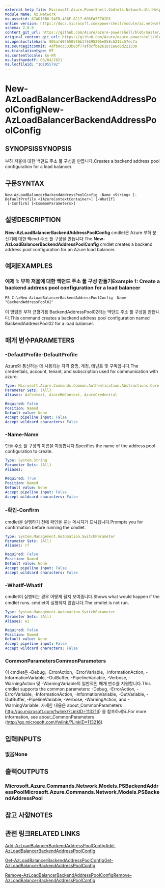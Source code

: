```yaml
---
external help file: Microsoft.Azure.PowerShell.Cmdlets.Network.dll-Help.xml
Module Name: Az.Network
ms.assetid: 67AD15B0-94EB-486F-8C17-606EA5F702D3
online version: https://docs.microsoft.com/powershell/module/az.network/new-azloadbalancerbackendaddresspoolconfig
schema: 2.0.0
content_git_url: https://github.com/Azure/azure-powershell/blob/master/src/Network/Network/help/New-AzLoadBalancerBackendAddressPoolConfig.md
original_content_git_url: https://github.com/Azure/azure-powershell/blob/master/src/Network/Network/help/New-AzLoadBalancerBackendAddressPoolConfig.md
ms.openlocfilehash: 805afd046505f6b1f6695205e858c6215c57ec7a
ms.sourcegitcommit: 4dfb0cc533b83f77afdcfbe2618c1e6c8d221330
ms.translationtype: MT
ms.contentlocale: ko-KR
ms.lasthandoff: 03/04/2021
ms.locfileid: "101955792"
---
```

# <span data-ttu-id="359c0-101">New-AzLoadBalancerBackendAddressPoolConfig</span><span class="sxs-lookup"><span data-stu-id="359c0-101">New-AzLoadBalancerBackendAddressPoolConfig</span></span>

## <span data-ttu-id="359c0-102">SYNOPSIS</span><span class="sxs-lookup"><span data-stu-id="359c0-102">SYNOPSIS</span></span>
<span data-ttu-id="359c0-103">부하 저울에 대한 백던드 주소 풀 구성을 만듭니다.</span><span class="sxs-lookup"><span data-stu-id="359c0-103">Creates a backend address pool configuration for a load balancer.</span></span>

## <span data-ttu-id="359c0-104">구문</span><span class="sxs-lookup"><span data-stu-id="359c0-104">SYNTAX</span></span>

```
New-AzLoadBalancerBackendAddressPoolConfig -Name <String> [-DefaultProfile <IAzureContextContainer>] [-WhatIf]
 [-Confirm] [<CommonParameters>]
```

## <span data-ttu-id="359c0-105">설명</span><span class="sxs-lookup"><span data-stu-id="359c0-105">DESCRIPTION</span></span>
<span data-ttu-id="359c0-106">**New-AzLoadBalancerBackendAddressPoolConfig** cmdlet은 Azure 부하 분산기에 대한 백end 주소 풀 구성을 만듭니다.</span><span class="sxs-lookup"><span data-stu-id="359c0-106">The **New-AzLoadBalancerBackendAddressPoolConfig** cmdlet creates a backend address pool configuration for an Azure load balancer.</span></span>

## <span data-ttu-id="359c0-107">예제</span><span class="sxs-lookup"><span data-stu-id="359c0-107">EXAMPLES</span></span>

### <span data-ttu-id="359c0-108">예제 1: 부하 저울에 대한 백던드 주소 풀 구성 만들기</span><span class="sxs-lookup"><span data-stu-id="359c0-108">Example 1: Create a backend address pool configuration for a load balancer</span></span>
```
PS C:\>New-AzLoadBalancerBackendAddressPoolConfig -Name "BackendAddressPool02"
```

<span data-ttu-id="359c0-109">이 명령은 부하 균형기용 BackendAddressPool02라는 백던드 주소 풀 구성을 만듭니다.</span><span class="sxs-lookup"><span data-stu-id="359c0-109">This command creates a backend address pool configuration named BackendAddressPool02 for a load balancer.</span></span>

## <span data-ttu-id="359c0-110">매개 변수</span><span class="sxs-lookup"><span data-stu-id="359c0-110">PARAMETERS</span></span>

### <span data-ttu-id="359c0-111">-DefaultProfile</span><span class="sxs-lookup"><span data-stu-id="359c0-111">-DefaultProfile</span></span>
<span data-ttu-id="359c0-112">Azure와 통신하는 데 사용되는 자격 증명, 계정, 테넌트 및 구독입니다.</span><span class="sxs-lookup"><span data-stu-id="359c0-112">The credentials, account, tenant, and subscription used for communication with azure.</span></span>

```yaml
Type: Microsoft.Azure.Commands.Common.Authentication.Abstractions.Core.IAzureContextContainer
Parameter Sets: (All)
Aliases: AzContext, AzureRmContext, AzureCredential

Required: False
Position: Named
Default value: None
Accept pipeline input: False
Accept wildcard characters: False
```

### <span data-ttu-id="359c0-113">-Name</span><span class="sxs-lookup"><span data-stu-id="359c0-113">-Name</span></span>
<span data-ttu-id="359c0-114">만들 주소 풀 구성의 이름을 지정합니다.</span><span class="sxs-lookup"><span data-stu-id="359c0-114">Specifies the name of the address pool configuration to create.</span></span>

```yaml
Type: System.String
Parameter Sets: (All)
Aliases:

Required: True
Position: Named
Default value: None
Accept pipeline input: False
Accept wildcard characters: False
```

### <span data-ttu-id="359c0-115">-확인</span><span class="sxs-lookup"><span data-stu-id="359c0-115">-Confirm</span></span>
<span data-ttu-id="359c0-116">cmdlet을 실행하기 전에 확인을 묻는 메시지가 표시됩니다.</span><span class="sxs-lookup"><span data-stu-id="359c0-116">Prompts you for confirmation before running the cmdlet.</span></span>

```yaml
Type: System.Management.Automation.SwitchParameter
Parameter Sets: (All)
Aliases: cf

Required: False
Position: Named
Default value: None
Accept pipeline input: False
Accept wildcard characters: False
```

### <span data-ttu-id="359c0-117">-WhatIf</span><span class="sxs-lookup"><span data-stu-id="359c0-117">-WhatIf</span></span>
<span data-ttu-id="359c0-118">cmdlet이 실행되는 경우 어떻게 될지 보여줍니다.</span><span class="sxs-lookup"><span data-stu-id="359c0-118">Shows what would happen if the cmdlet runs.</span></span> <span data-ttu-id="359c0-119">cmdlet이 실행되지 않습니다.</span><span class="sxs-lookup"><span data-stu-id="359c0-119">The cmdlet is not run.</span></span>

```yaml
Type: System.Management.Automation.SwitchParameter
Parameter Sets: (All)
Aliases: wi

Required: False
Position: Named
Default value: None
Accept pipeline input: False
Accept wildcard characters: False
```

### <span data-ttu-id="359c0-120">CommonParameters</span><span class="sxs-lookup"><span data-stu-id="359c0-120">CommonParameters</span></span>
<span data-ttu-id="359c0-121">이 cmdlet은 -Debug, -ErrorAction, -ErrorVariable, -InformationAction, -InformationVariable, -OutBuffer, -PipelineVariable, -Verbose, -WarningAction 및 -WarningVariable의 일반적인 매개 변수를 지원합니다.</span><span class="sxs-lookup"><span data-stu-id="359c0-121">This cmdlet supports the common parameters: -Debug, -ErrorAction, -ErrorVariable, -InformationAction, -InformationVariable, -OutVariable, -OutBuffer, -PipelineVariable, -Verbose, -WarningAction, and -WarningVariable.</span></span> <span data-ttu-id="359c0-122">자세한 내용은 about_CommonParameters http://go.microsoft.com/fwlink/?LinkID=113216) 를 참조하세요.</span><span class="sxs-lookup"><span data-stu-id="359c0-122">For more information, see about_CommonParameters (http://go.microsoft.com/fwlink/?LinkID=113216).</span></span>

## <span data-ttu-id="359c0-123">입력</span><span class="sxs-lookup"><span data-stu-id="359c0-123">INPUTS</span></span>

### <span data-ttu-id="359c0-124">없음</span><span class="sxs-lookup"><span data-stu-id="359c0-124">None</span></span>

## <span data-ttu-id="359c0-125">출력</span><span class="sxs-lookup"><span data-stu-id="359c0-125">OUTPUTS</span></span>

### <span data-ttu-id="359c0-126">Microsoft.Azure.Commands.Network.Models.PSBackendAddressPool</span><span class="sxs-lookup"><span data-stu-id="359c0-126">Microsoft.Azure.Commands.Network.Models.PSBackendAddressPool</span></span>

## <span data-ttu-id="359c0-127">참고 사항</span><span class="sxs-lookup"><span data-stu-id="359c0-127">NOTES</span></span>

## <span data-ttu-id="359c0-128">관련 링크</span><span class="sxs-lookup"><span data-stu-id="359c0-128">RELATED LINKS</span></span>

[<span data-ttu-id="359c0-129">Add-AzLoadBalancerBackendAddressPoolConfig</span><span class="sxs-lookup"><span data-stu-id="359c0-129">Add-AzLoadBalancerBackendAddressPoolConfig</span></span>](./Add-AzLoadBalancerBackendAddressPoolConfig.md)

[<span data-ttu-id="359c0-130">Get-AzLoadBalancerBackendAddressPoolConfig</span><span class="sxs-lookup"><span data-stu-id="359c0-130">Get-AzLoadBalancerBackendAddressPoolConfig</span></span>](./Get-AzLoadBalancerBackendAddressPoolConfig.md)

[<span data-ttu-id="359c0-131">Remove-AzLoadBalancerBackendAddressPoolConfig</span><span class="sxs-lookup"><span data-stu-id="359c0-131">Remove-AzLoadBalancerBackendAddressPoolConfig</span></span>](./Remove-AzLoadBalancerBackendAddressPoolConfig.md)


